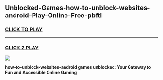 
## Unblocked-Games-how-to-unblock-websites-android-Play-Online-Free-pbftl
<h3>
<a href="https://premium76.site?title=how-to-unblock-websites-android&ref=26A">CLICK TO PLAY</a></h3>
<hr>

<h3>
<a href="https://premium76.site?title=how-to-unblock-websites-android&ref=26A">CLICK 2 PLAY</a>
  
</h3>

<a href="https://premium76.site?title=how-to-unblock-websites-android&ref=26A"><img src="https://clearcache.store/games.png"></a>


**how-to-unblock-websites-android games unblocked: Your Gateway to Fun and Accessible Online Gaming**
